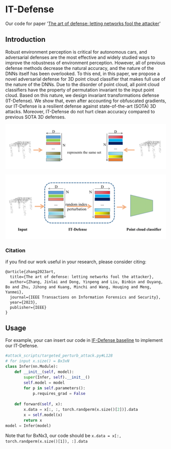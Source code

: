 # IT-Defense
Our code for paper '[The art of defense: letting networks fool the attacker](https://arxiv.org/abs/2104.02963)'

## Introduction

Robust environment perception is critical for autonomous cars, and adversarial defenses are the most effective and widely studied ways to improve the robustness of environment perception.
However, all of previous defense methods decrease the natural accuracy, and the nature of the DNNs itself has been overlooked. To this end, in this paper, we propose a novel adversarial defense for 3D point cloud classifier that makes full use of the nature of the DNNs. Due to the disorder of point cloud, all point cloud classifiers have the property of permutation invariant to the input point cloud. Based on this nature, we design invariant transformations defense (IT-Defense).
We show that, even after accounting for obfuscated gradients, our IT-Defense is a resilient defense against state-of-the-art (SOTA) 3D attacks. Moreover, IT-Defense do not hurt clean accuracy compared to previous SOTA 3D defenses.


![invariant](figs/Permutation.png)

![it_defense](figs/It_defense.png)

### Citation

if you find our work useful in your research, please consider citing:

```
@article{zhang2023art,
  title={The art of defense: letting networks fool the attacker},
  author={Zhang, Jinlai and Dong, Yinpeng and Liu, Binbin and Ouyang, Bo and Zhu, Jihong and Kuang, Minchi and Wang, Houqing and Meng, Yanmei},
  journal={IEEE Transactions on Information Forensics and Security},
  year={2023},
  publisher={IEEE}
}
```



## Usage

For example, your can insert our code in [IF-Defense baseline](https://github.com/Wuziyi616/IF-Defense/tree/main/baselines) to implement our IT-Defense.

```python
#attack_scripts/targeted_perturb_attack.py#L128 
# for input x.size() = Bx3xN
class Infer(nn.Module):
    def __init__(self, model):
        super(Infer, self).__init__()
        self.model = model
        for p in self.parameters():
            p.requires_grad = False

    def forward(self, x):
        x.data = x[:, :, torch.randperm(x.size()[2])].data
        x = self.model(x)
        return x
model = Infer(model)
```

Note that for BxNx3, our code should be `x.data = x[:, torch.randperm(x.size()[1]), :].data`

